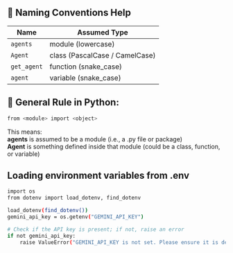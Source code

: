 ## 📌 Naming Conventions Help

| Name        | Assumed Type                   |
| ----------- | ------------------------------ |
| `agents`    | module (lowercase)             |
| `Agent`     | class (PascalCase / CamelCase) |
| `get_agent` | function (snake\_case)         |
| `agent`     | variable (snake\_case)         |


## 🧠 General Rule in Python:

```bash
from <module> import <object>
```

This means:  
__agents__ is assumed to be a module (i.e., a .py file or package)  
__Agent__ is something defined inside that module (could be a class, function, or variable)

## Loading environment variables from .env
``` bash
import os
from dotenv import load_dotenv, find_dotenv

load_dotenv(find_dotenv())
gemini_api_key = os.getenv("GEMINI_API_KEY")

# Check if the API key is present; if not, raise an error
if not gemini_api_key:
    raise ValueError("GEMINI_API_KEY is not set. Please ensure it is defined in your .env file.")
```
